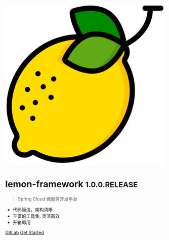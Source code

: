 <!-- _coverpage.md -->

![logo](_media/icon.png ':size=100px')


# lemon-framework <small>1.0.0.RELEASE</small>

> Spring Cloud 微服务开发平台

- 代码简洁，架构清晰
- 丰富的工具集, 灵活高效
- 开箱即用


[GitLab](hhttps://codeup.aliyun.com/66b98e63c3f44f74f4310473/framework/lemon-framework/)
[Get Started](/README.md)